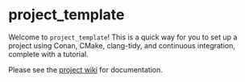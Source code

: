 # project_template

Welcome to `project_template`!
This is a quick way for you to set up a project using Conan, CMake, clang-tidy, and continuous
integration, complete with a tutorial.

Please see the [project wiki][project-template-wiki] for documentation.



[project-template-wiki]: https://github.com/cjdb/project_template/wiki
